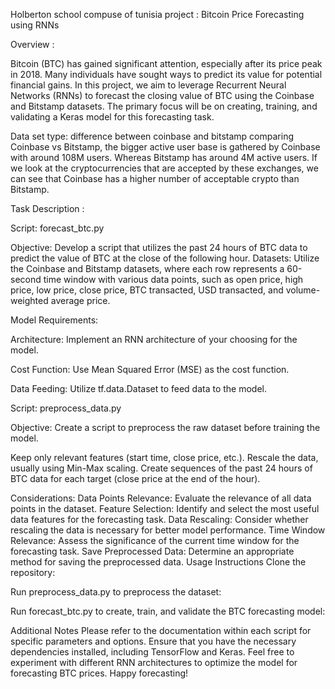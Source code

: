 Holberton school compuse of tunisia project : Bitcoin Price Forecasting using RNNs

Overview :

Bitcoin (BTC) has gained significant attention, especially after its price peak in 2018. Many individuals have sought ways to predict its value for potential financial gains. In this project, we aim to leverage Recurrent Neural Networks (RNNs) to forecast the closing value of BTC using the Coinbase and Bitstamp datasets. The primary focus will be on creating, training, and validating a Keras model for this forecasting task.


Data set type:
difference between coinbase and bitstamp
comparing Coinbase vs Bitstamp, the bigger active user base is gathered by Coinbase with around 108M users. Whereas Bitstamp has around 4M active users. If we look at the cryptocurrencies that are accepted by these exchanges, we can see that Coinbase has a higher number of acceptable crypto than Bitstamp.

Task Description :

Script: forecast_btc.py

Objective: Develop a script that utilizes the past 24 hours of BTC data to predict the value of BTC at the close of the following hour.
Datasets: Utilize the Coinbase and Bitstamp datasets, where each row represents a 60-second time window with various data points, such as open price, high price, low price, close price, BTC transacted, USD transacted, and volume-weighted average price.

Model Requirements:

Architecture: Implement an RNN architecture of your choosing for the model.

Cost Function: Use Mean Squared Error (MSE) as the cost function.

Data Feeding: Utilize tf.data.Dataset to feed data to the model.

Script: preprocess_data.py

Objective: Create a script to preprocess the raw dataset before training the model.

Keep only relevant features (start time, close price, etc.).
Rescale the data, usually using Min-Max scaling.
Create sequences of the past 24 hours of BTC data for each target (close price at the end of the hour).


Considerations:
Data Points Relevance: Evaluate the relevance of all data points in the dataset.
Feature Selection: Identify and select the most useful data features for the forecasting task.
Data Rescaling: Consider whether rescaling the data is necessary for better model performance.
Time Window Relevance: Assess the significance of the current time window for the forecasting task.
Save Preprocessed Data: Determine an appropriate method for saving the preprocessed data.
Usage Instructions
Clone the repository:


Run preprocess_data.py to preprocess the dataset:

Run forecast_btc.py to create, train, and validate the BTC forecasting model:

Additional Notes
Please refer to the documentation within each script for specific parameters and options.
Ensure that you have the necessary dependencies installed, including TensorFlow and Keras.
Feel free to experiment with different RNN architectures to optimize the model for forecasting BTC prices.
Happy forecasting!